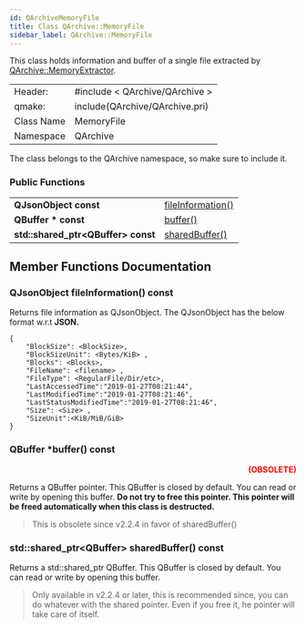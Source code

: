 ```yaml
---
id: QArchiveMemoryFile
title: Class QArchive::MemoryFile
sidebar_label: QArchive::MemoryFile
---
```


This class holds information and buffer of a single file extracted by [QArchive::MemoryExtractor](QArchiveMemoryExtractor.md).


|	    |				               |		
|-----------|------------------------------------------|
|  Header:  | #include < QArchive/QArchive >           |
|   qmake:  | include(QArchive/QArchive.pri)           |
| Class Name| MemoryFile                               |
| Namespace | QArchive				       |


The class belongs to the QArchive namespace, so make sure to include it.   


### Public Functions

|                                      |                                                            |
|--------------------------------------|------------------------------------------------------------|
| **QJsonObject const**                | [fileInformation()](#qjsonobject-fileinformation-const)    |
| **QBuffer \* const**                 | [buffer()](#qbuffer-buffer-const)                          |
| **std::shared_ptr\<QBuffer\> const** | [sharedBuffer()](#stdshared_ptrqbuffer-sharedbuffer-const) |


## Member Functions Documentation

### QJsonObject fileInformation() const

Returns file information as QJsonObject. The QJsonObject has the below format w.r.t **JSON.**

```
{
	"BlockSize": <BlockSize>,
	"BlockSizeUnit": <Bytes/KiB> ,
	"Blocks": <Blocks>,
	"FileName": <filename> ,
	"FileType": <RegularFile/Dir/etc>,
	"LastAccessedTime":"2019-01-27T08:21:44",
	"LastModifiedTime":"2019-01-27T08:21:46",
	"LastStatusModifiedTime":"2019-01-27T08:21:46",
	"Size": <Size> ,
	"SizeUnit":<KiB/MiB/GiB>
}
```

### QBuffer \*buffer() const

<p align="right"><b style="color: red;">(OBSOLETE)</b></b></p>

Returns a QBuffer pointer. This QBuffer is closed by default. You can read or write by opening this buffer. **Do not try to free this pointer. This pointer will be freed automatically when this class is destructed.**

> This is obsolete since v2.2.4 in favor of sharedBuffer()

### std::shared_ptr\<QBuffer\> sharedBuffer() const

Returns a std::shared_ptr QBuffer. This QBuffer is closed by default. You can read or write by opening this buffer.

> Only available in v2.2.4 or later, this is recommended since, you can do whatever with the shared pointer. 
> Even if you free it, he pointer will take care of itself.

